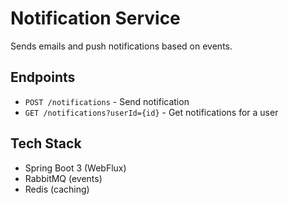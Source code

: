 # Notification Service

Sends emails and push notifications based on events.

## Endpoints
- `POST /notifications` - Send notification
- `GET /notifications?userId={id}` - Get notifications for a user

## Tech Stack
- Spring Boot 3 (WebFlux)
- RabbitMQ (events)
- Redis (caching) 